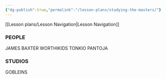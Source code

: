 ```yaml
---
{"dg-publish":true,"permalink":"/lesson-plans/studying-the-masters/"}
---
```


[[Lesson plans/Lesson Navigation\|Lesson Navigation]]

### PEOPLE
JAMES BAXTER
WORTHIKIDS
TONKIO PANTOJA

### STUDIOS
GOBLEINS